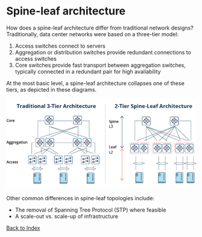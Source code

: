 # Spine-leaf architecture

How does a spine-leaf architecture differ from traditional network designs?
Traditionally, data center networks were based on a three-tier model:

1.	Access switches connect to servers
2.	Aggregation or distribution switches provide redundant connections to access switches
3.	Core switches provide fast transport between aggregation switches, typically connected in a redundant pair for high availability

At the most basic level, a spine-leaf architecture collapses one of these tiers, as depicted in these diagrams.

![](../img/architecture_comparison.png)
 
Other common differences in spine-leaf topologies include:

* The removal of Spanning Tree Protocol (STP) where feasible
* A scale-out vs. scale-up of infrastructure


[Back to Index](./index.md)